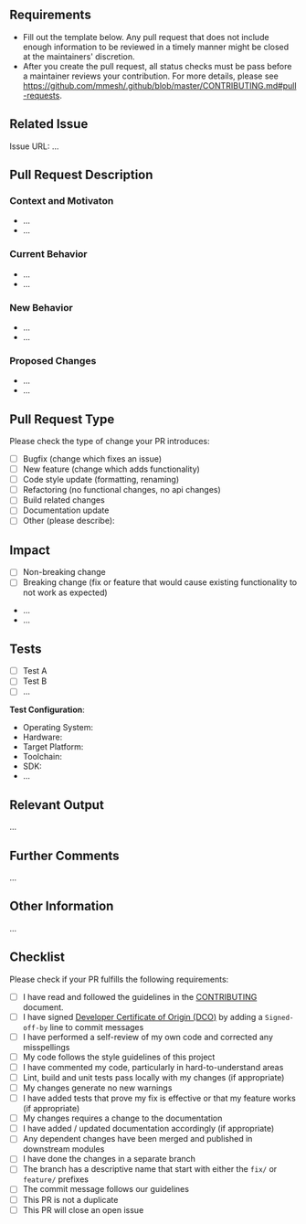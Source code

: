 <!-- Thanks a lot for contributing! --> 

<!-- Please refer to our contributing documentation for any questions on submitting a pull request, or let us know here if you need any help: https://github.com/mmesh/mmesh/blob/master/CONTRIBUTING.md -->

## Requirements

* Fill out the template below. Any pull request that does not include enough information to be reviewed in a timely manner might be closed at the maintainers' discretion.
* After you create the pull request, all status checks must be pass before a maintainer reviews your contribution. For more details, please see <https://github.com/mmesh/.github/blob/master/CONTRIBUTING.md#pull-requests>.

## Related Issue

<!-- This project only accepts Pull Requests related to open issues. -->
<!-- If suggesting a new feature or change, please discuss it in an issue first. -->
<!-- If fixing a bug, there should be an issue describing it with steps to reproduce. -->
<!-- Please include a link to the issue. --> 

Issue URL: ...

## Pull Request Description

### Context and Motivaton

<!-- Please describe why this change is required or what problem it will solve. -->

* ...
* ...

### Current Behavior

<!-- Please describe the current behavior that you are modifying. -->

* ...
* ...

### New Behavior

<!-- Please describe the behavior or changes that are being added by this PR. -->

* ...
* ...

### Proposed Changes

<!-- Please describe the big picture of your changes here to communicate to the maintainers why we should accept this Pull Request. -->

* ...
* ...

## Pull Request Type

<!-- Please do not submit updates to dependencies unless it fixes an issue. --> 
<!-- Please try to limit your pull request to one type, submit multiple pull requests if needed. --> 

Please check the type of change your PR introduces:
- [ ] Bugfix (change which fixes an issue)
- [ ] New feature (change which adds functionality)
- [ ] Code style update (formatting, renaming)
- [ ] Refactoring (no functional changes, no api changes)
- [ ] Build related changes
- [ ] Documentation update
- [ ] Other (please describe): 

## Impact

- [ ] Non-breaking change
- [ ] Breaking change (fix or feature that would cause existing functionality to not work as expected) 

<!-- If this PR introduces a breaking change, please describe the impact and migration path for existing applications below. -->

* ...
* ...

## Tests

<!-- Please describe the tests that you ran to verify your changes. -->
<!-- Provide instructions so we can reproduce and also list any relevant details for your test configuration. -->

- [ ] Test A
- [ ] Test B
- [ ] ...

**Test Configuration**:

* Operating System:
* Hardware:
* Target Platform:
* Toolchain:
* SDK:
* ...

## Relevant Output

<!-- Logs, stdout/stderr or any other relevant output of the component before and after the change. -->

...

## Further Comments

<!-- If this is a relatively large or complex change, kick off the discussion by explaining why you chose the solution you did and what alternatives you considered, etc... -->

...

## Other Information

<!-- Any other information that is important to this PR such as screenshots of how the component looks before and after the change. -->

...

## Checklist

<!-- You can also fill these out after creating the PR. -->
<!-- If you're unsure about any of them, don't hesitate to ask. We're here to help! -->
<!-- This is simply a reminder of what we are going to look for before merging your code. -->

Please check if your PR fulfills the following requirements:
- [ ] I have read and followed the guidelines in the [CONTRIBUTING](https://github.com/mmesh/mmesh/blob/master/CONTRIBUTING.md) document.
- [ ] I have signed [Developer Certificate of Origin (DCO)](https://developercertificate.org/) by adding a `Signed-off-by` line to commit messages
- [ ] I have performed a self-review of my own code and corrected any misspellings
- [ ] My code follows the style guidelines of this project
- [ ] I have commented my code, particularly in hard-to-understand areas
- [ ] Lint, build and unit tests pass locally with my changes (if appropriate)
- [ ] My changes generate no new warnings
- [ ] I have added tests that prove my fix is effective or that my feature works (if appropriate)
- [ ] My changes requires a change to the documentation
- [ ] I have added / updated documentation accordingly (if appropriate)
- [ ] Any dependent changes have been merged and published in downstream modules
- [ ] I have done the changes in a separate branch
- [ ] The branch has a descriptive name that start with either the `fix/` or `feature/` prefixes
- [ ] The commit message follows our guidelines
- [ ] This PR is not a duplicate
- [ ] This PR will close an open issue
